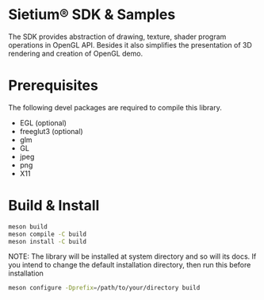 Sietium® SDK & Samples
=====================
The SDK provides abstraction of drawing, texture, shader program operations in OpenGL API. Besides
it also simplifies the presentation of 3D rendering and creation of OpenGL demo.

# Prerequisites
The following devel packages are required to compile this library.
- EGL (optional)
- freeglut3 (optional)
- glm
- GL
- jpeg
- png
- X11

# Build & Install
```bash
meson build
meson compile -C build
meson install -C build
```

NOTE: The library will be installed at system directory and so will its docs. If you intend to change the
default installation directory, then run this before installation

```bash
meson configure -Dprefix=/path/to/your/directory build
```

